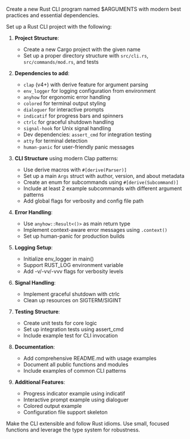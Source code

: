 Create a new Rust CLI program named $ARGUMENTS with modern best practices and essential dependencies.

Set up a Rust CLI project with the following:

1. **Project Structure**:
   - Create a new Cargo project with the given name
   - Set up a proper directory structure with `src/cli.rs`, `src/commands/mod.rs`, and tests

2. **Dependencies to add**:
   - `clap` (v4+) with derive feature for argument parsing
   - `env_logger` for logging configuration from environment
   - `anyhow` for ergonomic error handling
   - `colored` for terminal output styling
   - `dialoguer` for interactive prompts
   - `indicatif` for progress bars and spinners
   - `ctrlc` for graceful shutdown handling
   - `signal-hook` for Unix signal handling
   - Dev dependencies: `assert_cmd` for integration testing
   - `atty` for terminal detection
   - `human-panic` for user-friendly panic messages

3. **CLI Structure** using modern Clap patterns:
   - Use derive macros with `#[derive(Parser)]`
   - Set up a main `Args` struct with author, version, and about metadata
   - Create an enum for subcommands using `#[derive(Subcommand)]`
   - Include at least 2 example subcommands with different argument patterns
   - Add global flags for verbosity and config file path

4. **Error Handling**:
   - Use `anyhow::Result<()>` as main return type
   - Implement context-aware error messages using `.context()`
   - Set up human-panic for production builds

5. **Logging Setup**:
   - Initialize env_logger in main()
   - Support RUST_LOG environment variable
   - Add -v/-vv/-vvv flags for verbosity levels

6. **Signal Handling**:
   - Implement graceful shutdown with ctrlc
   - Clean up resources on SIGTERM/SIGINT

7. **Testing Structure**:
   - Create unit tests for core logic
   - Set up integration tests using assert_cmd
   - Include example test for CLI invocation

8. **Documentation**:
   - Add comprehensive README.md with usage examples
   - Document all public functions and modules
   - Include examples of common CLI patterns

9. **Additional Features**:
   - Progress indicator example using indicatif
   - Interactive prompt example using dialoguer
   - Colored output example
   - Configuration file support skeleton

Make the CLI extensible and follow Rust idioms. Use small, focused functions and leverage the type system for robustness.
